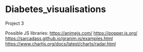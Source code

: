 # Diabetes_visualisations
Project 3

Possible JS libraries:
https://animejs.com/
https://popper.js.org/
https://sarcadass.github.io/granim.js/examples.html
https://www.chartjs.org/docs/latest/charts/radar.html
